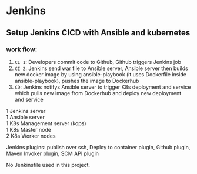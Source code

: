 # Jenkins

## Setup Jenkins CICD with Ansible and kubernetes

### work flow:

1. `CI 1`: Developers commit code to Github, Github triggers Jenkins job
2. `CI 2`: Jenkins send war file to Ansible server, Ansible server then builds new docker image by using ansible-playbook (it uses Dockerfile inside ansible-playbook), pushes the image to Dockerhub
3. `CD`: Jenkins notifys Ansible server to trigger K8s deployment and service which pulls new image from Dockerhub and deploy new deployment and service

1 Jenkins server  
1 Ansible server  
1 K8s Management server (kops)  
1 K8s Master node  
2 K8s Worker nodes

Jenkins plugins:
publish over ssh, Deploy to container plugin, Github plugin, Maven Invoker plugin, SCM API plugin

No Jenkinsfile used in this project.
